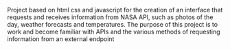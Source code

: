 Project based on html css and javascript for the creation of an interface that requests and receives information from NASA API, such as photos of the day, weather forecasts and temperatures.
The purpose of this project is to work and become familiar with APIs and the various methods of requesting information from an external endpoint
